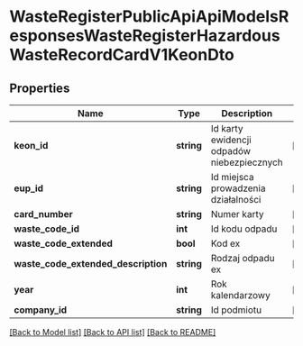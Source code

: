 # WasteRegisterPublicApiApiModelsResponsesWasteRegisterHazardousWasteRecordCardV1KeonDto

## Properties
Name | Type | Description | Notes
------------ | ------------- | ------------- | -------------
**keon_id** | **string** | Id karty ewidencji odpadów niebezpiecznych | [optional] 
**eup_id** | **string** | Id miejsca prowadzenia działalności | [optional] 
**card_number** | **string** | Numer karty | [optional] 
**waste_code_id** | **int** | Id kodu odpadu | [optional] 
**waste_code_extended** | **bool** | Kod ex | [optional] 
**waste_code_extended_description** | **string** | Rodzaj odpadu ex | [optional] 
**year** | **int** | Rok kalendarzowy | [optional] 
**company_id** | **string** | Id podmiotu | [optional] 

[[Back to Model list]](../README.md#documentation-for-models) [[Back to API list]](../README.md#documentation-for-api-endpoints) [[Back to README]](../README.md)


